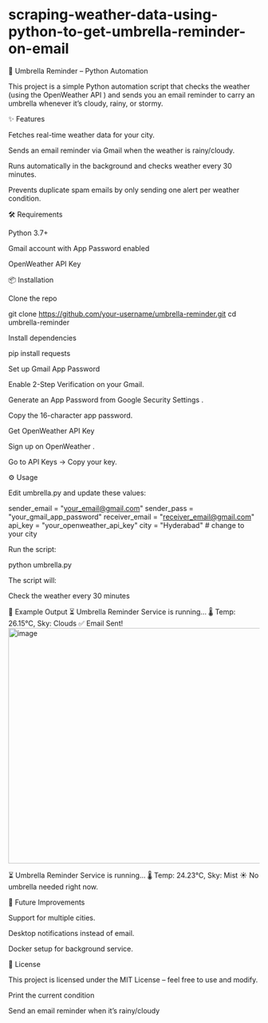 # scraping-weather-data-using-python-to-get-umbrella-reminder-on-email

🌂 Umbrella Reminder – Python Automation

This project is a simple Python automation script that checks the weather (using the OpenWeather API
) and sends you an email reminder to carry an umbrella whenever it’s cloudy, rainy, or stormy.

✨ Features

Fetches real-time weather data for your city.

Sends an email reminder via Gmail when the weather is rainy/cloudy.

Runs automatically in the background and checks weather every 30 minutes.

Prevents duplicate spam emails by only sending one alert per weather condition.

🛠️ Requirements

Python 3.7+

Gmail account with App Password enabled

OpenWeather API Key

📦 Installation

Clone the repo

git clone https://github.com/your-username/umbrella-reminder.git
cd umbrella-reminder


Install dependencies

pip install requests


Set up Gmail App Password

Enable 2-Step Verification on your Gmail.

Generate an App Password from Google Security Settings
.

Copy the 16-character app password.

Get OpenWeather API Key

Sign up on OpenWeather
.

Go to API Keys → Copy your key.

⚙️ Usage

Edit umbrella.py and update these values:

sender_email = "your_email@gmail.com"
sender_pass = "your_gmail_app_password"
receiver_email = "receiver_email@gmail.com"
api_key = "your_openweather_api_key"
city = "Hyderabad"   # change to your city


Run the script:

python umbrella.py


The script will:

Check the weather every 30 minutes

📸 Example Output
⏳ Umbrella Reminder Service is running...
🌡️ Temp: 26.15°C, Sky: Clouds
✅ Email Sent!
<img width="905" height="471" alt="image" src="https://github.com/user-attachments/assets/b84ba1e5-fb88-4894-87a2-762bac929c75" />


⏳ Umbrella Reminder Service is running...
🌡️ Temp: 24.23°C, Sky: Mist
☀️ No umbrella needed right now.




🚀 Future Improvements

Support for multiple cities.

Desktop notifications instead of email.

Docker setup for background service.

📜 License

This project is licensed under the MIT License – feel free to use and modify.


Print the current condition

Send an email reminder when it’s rainy/cloudy
